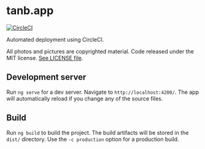 # tanb.app

[![CircleCI](https://circleci.com/gh/tanb/tanb-express/tree/source-v7.svg?style=svg&circle-token=d0283f2a062676e8f59e24b8e99a107da1fe62c0)](https://circleci.com/gh/tanb/tanb-express/tree/source-v7)

Automated deployment using CircleCI.

All photos and pictures are copyrighted material. Code released under the MIT license. [See LICENSE file](LICENSE.md).


## Development server

Run `ng serve` for a dev server. Navigate to `http://localhost:4200/`. The app will automatically reload if you change any of the source files.

## Build

Run `ng build` to build the project. The build artifacts will be stored in the `dist/` directory. Use the `-c production` option for a production build.
